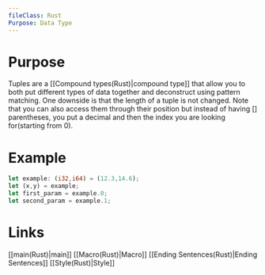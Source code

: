 ```yaml
---
fileClass: Rust
Purpose: Data Type
---
```

# Purpose
Tuples are a [[Compound types(Rust)|compound type]] that allow you to both put different types of data together and deconstruct using pattern matching. One downside is that the length of a tuple is not changed. Note that you can also access them through their position but instead of having [] parentheses, you put a decimal and then the index you are looking for(starting from 0).

# Example
```Rust
let example: (i32,i64) = (12.3,14.6);
let (x,y) = example;
let first_param = example.0;
let second_param = example.1;
```

# Links

[[main(Rust)|main]]
[[Macro(Rust)|Macro]]
[[Ending Sentences(Rust)|Ending Sentences]]
[[Style(Rust)|Style]]



